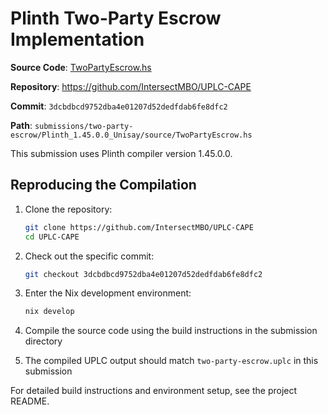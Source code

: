# Plinth Two-Party Escrow Implementation

**Source Code**: [TwoPartyEscrow.hs](https://github.com/IntersectMBO/UPLC-CAPE/blob/3dcbdbcd9752dba4e01207d52dedfdab6fe8dfc2/submissions/two-party-escrow/Plinth_1.45.0.0_Unisay/source/TwoPartyEscrow.hs)

**Repository**: <https://github.com/IntersectMBO/UPLC-CAPE>

**Commit**: `3dcbdbcd9752dba4e01207d52dedfdab6fe8dfc2`

**Path**: `submissions/two-party-escrow/Plinth_1.45.0.0_Unisay/source/TwoPartyEscrow.hs`

This submission uses Plinth compiler version 1.45.0.0.

## Reproducing the Compilation

1. Clone the repository:

   ```bash
   git clone https://github.com/IntersectMBO/UPLC-CAPE
   cd UPLC-CAPE
   ```

2. Check out the specific commit:

   ```bash
   git checkout 3dcbdbcd9752dba4e01207d52dedfdab6fe8dfc2
   ```

3. Enter the Nix development environment:

   ```bash
   nix develop
   ```

4. Compile the source code using the build instructions in the submission directory

5. The compiled UPLC output should match `two-party-escrow.uplc` in this submission

For detailed build instructions and environment setup, see the project README.
